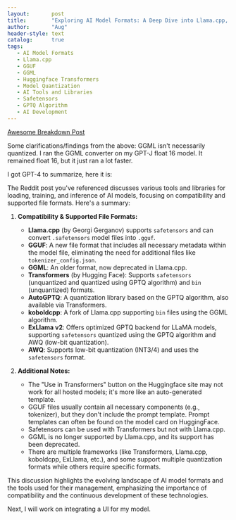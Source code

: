 ```yaml
---
layout:       post
title:        "Exploring AI Model Formats: A Deep Dive into Llama.cpp, GGUF, GGML, and Huggingface Transformers"
author:       "Aug"
header-style: text
catalog:      true
tags:
   - AI Model Formats
   - Llama.cpp
   - GGUF
   - GGML
   - Huggingface Transformers
   - Model Quantization
   - AI Tools and Libraries
   - Safetensors
   - GPTQ Algorithm
   - AI Development
---
```

[Awesome Breakdown Post](https://www.reddit.com/r/LocalLLaMA/comments/178el7j/transformers_llamacpp_gguf_ggml_gptq_other_animals/)

Some clarifications/findings from the above:
GGML isn't necessarily quantized.  I ran the GGML converter on my GPT-J float 16 model.  It remained float 16,
but it just ran a lot faster.  

I got GPT-4 to summarize, here it is:

The Reddit post you've referenced discusses various tools and libraries for loading, training, and inference of AI models, focusing on compatibility and supported file formats. Here's a summary:

1. **Compatibility & Supported File Formats:**
   - **Llama.cpp** (by Georgi Gerganov) supports `safetensors` and can convert `.safetensors` model files into `.gguf`.
   - **GGUF**: A new file format that includes all necessary metadata within the model file, eliminating the need for additional files like `tokenizer_config.json`.
   - **GGML**: An older format, now deprecated in Llama.cpp.
   - **Transformers** (by Hugging Face): Supports `safetensors` (unquantized and quantized using GPTQ algorithm) and `bin` (unquantized) formats.
   - **AutoGPTQ**: A quantization library based on the GPTQ algorithm, also available via Transformers.
   - **koboldcpp**: A fork of Llama.cpp supporting `bin` files using the GGML algorithm.
   - **ExLlama v2**: Offers optimized GPTQ backend for LLaMA models, supporting `safetensors` quantized using the GPTQ algorithm and AWQ (low-bit quantization).
   - **AWQ**: Supports low-bit quantization (INT3/4) and uses the `safetensors` format.

2. **Additional Notes:**
   - The "Use in Transformers" button on the Huggingface site may not work for all hosted models; it's more like an auto-generated template.
   - GGUF files usually contain all necessary components (e.g., tokenizer), but they don't include the prompt template. Prompt templates can often be found on the model card on HuggingFace.
   - Safetensors can be used with Transformers but not with Llama.cpp.
   - GGML is no longer supported by Llama.cpp, and its support has been deprecated.
   - There are multiple frameworks (like Transformers, Llama.cpp, koboldcpp, ExLlama, etc.), and some support multiple quantization formats while others require specific formats.

This discussion highlights the evolving landscape of AI model formats and the tools used for their management, emphasizing the importance of compatibility and the continuous development of these technologies.  

Next, I will work on integrating a UI for my model.